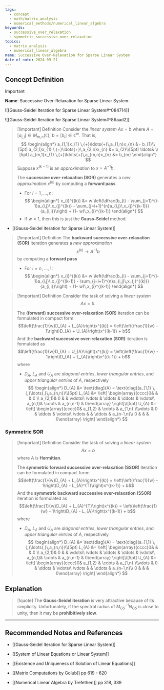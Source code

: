 ```yaml
---
tags:
  - concept
  - math/matrix_analysis
  - numerical_methods/numerical_linear_algebra
keywords:
  - successive_over_relaxation
  - symmetric_successive_over_relaxation
topics:
  - matrix_analysis
  - numerical_linear_algebra
name: Successive Over-Relaxation for Sparse Linear System
date of note: 2024-09-21
---
```


## Concept Definition

>[!important]
>**Name**: Successive Over-Relaxation for Sparse Linear System

![[Gauss-Seidel Iteration for Sparse Linear System#^084714]]

![[Gauss-Seidel Iteration for Sparse Linear System#^86aad2]]

>[!important] Definition
>Consider the *linear system* $Ax = b$ where $A = [a_{i,j}] \in M_{m,n}(\mathbb{C})$,  $b = [b_{i}]\in \mathbb{C}^{m}$. That is,
>$$
>\begin{align*}
> a_{1,1}x_{1} \,{+}\ldots{+}\,a_{1,n}x_{n} &= b_{1}\\[5pt]
> a_{2,1}x_{1} \,{+}\ldots{+}\,a_{2,n}x_{n} &= b_{2}\\[5pt]
> \ldots& \\[5pt]
> a_{m,1}x_{1} \,{+}\ldots{+}\,a_{m,n}x_{n} &= b_{m}
>\end{align*}
>$$
>Suppose $x^{(k-1)}$ is an *approximation* to $x = A^{-1}b$. 
>
>The **successive over-relaxation (SOR)** generates a *new approximation* $x^{(k)}$ by computing a **forward pass**
>- For $i=1\,{,}\ldots{,}\,n$:
>$$
>\begin{align*}
> x_{i}^{(k)}  &= w \left(\dfrac{b_{i} - \sum_{j=1}^{i-1}a_{i,j}\,x_{j}^{(k)} -  \sum_{j=i+1}^{n}a_{i,j}\,x_{j}^{(k-1)}}{a_{i,i}}\right) + (1- w)\,x_{i}^{(k-1)}
>\end{align*}
>$$
>- If $w=1$, then this is just the **Gauss-Seidel** method.

- [[Gauss-Seidel Iteration for Sparse Linear System]]

>[!important] Definition
>The **backward successive over-relaxation (SOR)** iteration generates a *new approximation* $$x^{(k)} \to A^{-1}b$$ by computing a **forward pass**
>- For $i=n\,{,}\ldots{,}\,1$:
>$$
>\begin{align*}
> x_{i}^{(k)}  &= w \left(\dfrac{b_{i} - \sum_{j=1}^{i-1}a_{i,j}\,x_{j}^{(k-1)} -  \sum_{j=i+1}^{n}a_{i,j}\,x_{j}^{(k)}}{a_{i,i}}\right) + (1- w)\,x_{i}^{(k-1)}
>\end{align*}
>$$


>[!important] Definition
>Consider the task of solving a *linear system* $$Ax = b.$$ 
>
>The **(forward) successive over-relaxation (SOR)** iteration can be formulated in compact form: $$\left(\frac{1}{w}D_{A} + L_{A}\right)x^{(k)} = \left(\left(\frac{1}{w} - 1\right)D_{A} + U_{A}\right)x^{(k-1)} + b$$
>And the **backward successive over-relaxation (SOR)** iteration is formulated as $$\left(\frac{1}{w}D_{A} + U_{A}\right)x^{(k)} = \left(\left(\frac{1}{w} - 1\right)D_{A} + L_{A}\right)x^{(k-1)} + b$$
>where 
>-  $D_{A}$, $L_{A}$ and $U_{A}$ are *diagonal entries*, *lower triangular entries*, and *upper triangular entries* of $A$, respectively
>$$
>\begin{align*}
> D_{A} &= \text{diag}(A) = \text{diag}(a_{1,1} \,{,}\ldots{,}\,a_{n,n})\\[5pt] 
> L_{A} &= \left[ \begin{array}{cccc}0&  &  & 0 \\ a_{2,1}& 0 &  & \vdots\\ \vdots & \ddots & \ddots & \vdots\\ a_{n,1}& \cdots & a_{n,n-1} & 0\end{array} \right]\\[5pt]  
> U_{A} &= \left[ \begin{array}{cccc}0& a_{1,2}  & \cdots  & a_{1,n} \\\vdots & 0 & \ddots & \vdots\\ \vdots &  & \ddots & a_{n-1,n}\\ 0 &  &  & 0\end{array} \right]
\end{align*}
>$$

### Symmetric SOR

>[!important] Definition
>Consider the task of solving a *linear system* $$Ax = b$$ where $A$ is **Hermitian**. 
>
>The **symmetric forward successive over-relaxation (SSOR)** iteration can be formulated in compact form: $$\left(\frac{1}{w}D_{A} + L_{A}\right)x^{(k)} = \left(\left(\frac{1}{w} - 1\right)D_{A} - L_{A}^{T}\right)x^{(k-1)} + b$$
>And the **symmetric backward successive over-relaxation (SSOR)** iteration is formulated as $$\left(\frac{1}{w}D_{A} + L_{A}^{T}\right)x^{(k)} = \left(\left(\frac{1}{w} - 1\right)D_{A} - L_{A}\right)x^{(k-1)} + b$$
>where 
>-  $D_{A}$, $L_{A}$ and $U_{A}$ are *diagonal entries*, *lower triangular entries*, and *upper triangular entries* of $A$, respectively
>$$
>\begin{align*}
> D_{A} &= \text{diag}(A) = \text{diag}(a_{1,1} \,{,}\ldots{,}\,a_{n,n})\\[5pt] 
> L_{A} &= \left[ \begin{array}{cccc}0&  &  & 0 \\ a_{2,1}& 0 &  & \vdots\\ \vdots & \ddots & \ddots & \vdots\\ a_{n,1}& \cdots & a_{n,n-1} & 0\end{array} \right]\\[5pt]  
> U_{A} &= \left[ \begin{array}{cccc}0& a_{1,2}  & \cdots  & a_{1,n} \\\vdots & 0 & \ddots & \vdots\\ \vdots &  & \ddots & a_{n-1,n}\\ 0 &  &  & 0\end{array} \right]
\end{align*}
>$$


## Explanation

>[!quote]
>The **Gauss-Seidel iteration** is very attractive because of its simplicity. Unfortunately, if the spectral radius of $M_{GS}^{-1} N_{GS}$ is close to unity, then it may be **prohibitively slow**.






-----------
##  Recommended Notes and References


- [[Gauss-Seidel Iteration for Sparse Linear System]]

- [[System of Linear Equations or Linear System]]
- [[Existence and Uniqueness of Solution of Linear Equations]]



- [[Matrix Computations by Golub]] pp 619 - 620
- [[Numerical Linear Algebra by Trefethen]] pp 318, 339